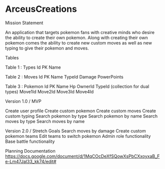 # ArceusCreations

Mission Statement

An application that targets pokemon fans with creative minds who desire the ability to create their own pokemon.  Along with creating their own pokemon comes the ability to create new custom moves as well as new typing to give their pokemon and moves.  

Tables

Table 1 : Types
Id <int> PK
Name <string>

Table 2 : Moves
Id <int> PK
Name <string>
TypeId <FK to Types>
Damage <int>
PowerPoints <int>

Table 3 : Pokemon
Id <int> PK
Name <string>
Hp <int>
OwnerId <FK to Users>
TypeId <FK to Types> (collection for dual types)
Move1Id <FK to Moves>
Move2Id <FK to Moves>
Move3Id <FK to Moves>
Move4Id <FK to Moves>
  
Version 1.0 / MVP

Create user profile
Create custom pokemon
Create custom moves
Create custom typing
Search pokemon by type
Search pokemon by name
Search moves by type
Search moves by name

  
Version 2.0 / Stretch Goals
Search moves by damage
Create custom pokemon teams
Edit teams to switch pokemon
Admin role functionality
Base battle functionality

  
Planning Documentation
  https://docs.google.com/document/d/1MqCOcDeXfSQowXsPbCXxoyxaB_Fe-Lm47JaI33_kk74/edit#


